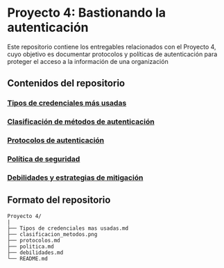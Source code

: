 # Proyecto 4: Bastionando la autenticación

Este repositorio contiene los entregables relacionados con el Proyecto 4, cuyo objetivo es documentar protocolos y políticas de autenticación para proteger el acceso a la información de una organización

## Contenidos del repositorio

### [Tipos de credenciales más usadas](Tipos%20de%20credenciales%20mas%20usadas.md)

### [Clasificación de métodos de autenticación](clasificacion_metodos.png)

### [Protocolos de autenticación](protocolos.md)

### [Política de seguridad](politica.md)

### [Debilidades y estrategias de mitigación](debilidades.md)

## Formato del repositorio

```
Proyecto 4/
|
├── Tipos de credenciales mas usadas.md
├── clasificacion_metodos.png
├── protocolos.md
├── politica.md
├── debilidades.md
└── README.md
```


